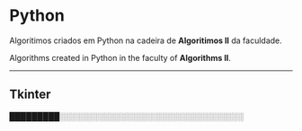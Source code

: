 # Python
Algoritimos criados em Python na cadeira de **Algoritimos II** da faculdade.

Algorithms created in Python in the faculty of **Algorithms II**.

---
## Tkinter


█████████░░░░░░░░░░░░░░░░░░░░░░░░░░░░░░░░░
